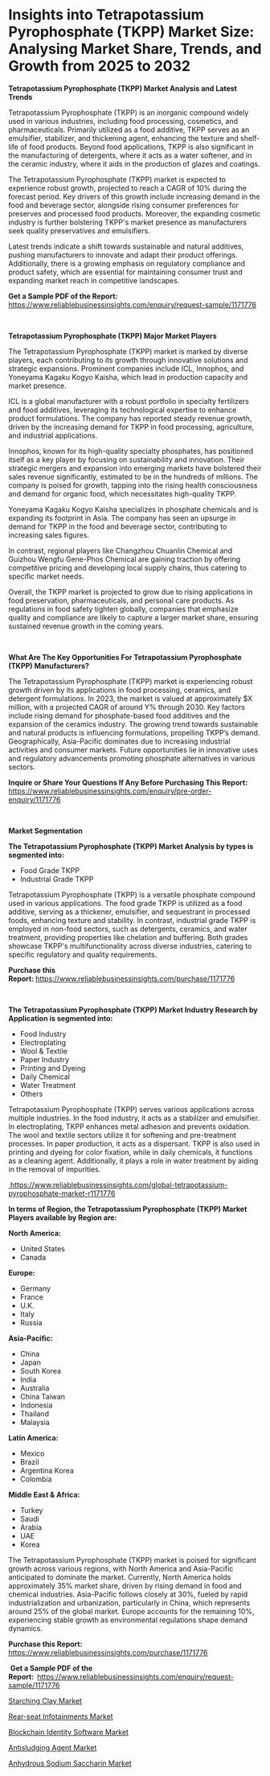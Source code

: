 <p><h1>Insights into Tetrapotassium Pyrophosphate (TKPP) Market Size: Analysing Market Share, Trends, and Growth from 2025 to 2032</h1></p><p><strong>Tetrapotassium Pyrophosphate (TKPP) Market Analysis and Latest Trends</strong></p>
<p><p>Tetrapotassium Pyrophosphate (TKPP) is an inorganic compound widely used in various industries, including food processing, cosmetics, and pharmaceuticals. Primarily utilized as a food additive, TKPP serves as an emulsifier, stabilizer, and thickening agent, enhancing the texture and shelf-life of food products. Beyond food applications, TKPP is also significant in the manufacturing of detergents, where it acts as a water softener, and in the ceramic industry, where it aids in the production of glazes and coatings.</p><p>The Tetrapotassium Pyrophosphate (TKPP) market is expected to experience robust growth, projected to reach a CAGR of 10% during the forecast period. Key drivers of this growth include increasing demand in the food and beverage sector, alongside rising consumer preferences for preserves and processed food products. Moreover, the expanding cosmetic industry is further bolstering TKPP's market presence as manufacturers seek quality preservatives and emulsifiers. </p><p>Latest trends indicate a shift towards sustainable and natural additives, pushing manufacturers to innovate and adapt their product offerings. Additionally, there is a growing emphasis on regulatory compliance and product safety, which are essential for maintaining consumer trust and expanding market reach in competitive landscapes.</p></p>
<p><strong>Get a Sample PDF of the Report:&nbsp;</strong> <a href="https://www.reliablebusinessinsights.com/enquiry/request-sample/1171776?utm_campaign=1113&utm_medium=2&utm_source=Github&utm_content=ia&utm_term=02022025&utm_id=tetrapotassium-pyrophosphate-tkpp">https://www.reliablebusinessinsights.com/enquiry/request-sample/1171776</a></p>
<p>&nbsp;</p>
<p><strong>Tetrapotassium Pyrophosphate (TKPP) Major Market Players</strong></p>
<p><p>The Tetrapotassium Pyrophosphate (TKPP) market is marked by diverse players, each contributing to its growth through innovative solutions and strategic expansions. Prominent companies include ICL, Innophos, and Yoneyama Kagaku Kogyo Kaisha, which lead in production capacity and market presence.</p><p>ICL is a global manufacturer with a robust portfolio in specialty fertilizers and food additives, leveraging its technological expertise to enhance product formulations. The company has reported steady revenue growth, driven by the increasing demand for TKPP in food processing, agriculture, and industrial applications.</p><p>Innophos, known for its high-quality specialty phosphates, has positioned itself as a key player by focusing on sustainability and innovation. Their strategic mergers and expansion into emerging markets have bolstered their sales revenue significantly, estimated to be in the hundreds of millions. The company is poised for growth, tapping into the rising health consciousness and demand for organic food, which necessitates high-quality TKPP.</p><p>Yoneyama Kagaku Kogyo Kaisha specializes in phosphate chemicals and is expanding its footprint in Asia. The company has seen an upsurge in demand for TKPP in the food and beverage sector, contributing to increasing sales figures. </p><p>In contrast, regional players like Changzhou Chuanlin Chemical and Guizhou Wengfu Gene-Phos Chemical are gaining traction by offering competitive pricing and developing local supply chains, thus catering to specific market needs.</p><p>Overall, the TKPP market is projected to grow due to rising applications in food preservation, pharmaceuticals, and personal care products. As regulations in food safety tighten globally, companies that emphasize quality and compliance are likely to capture a larger market share, ensuring sustained revenue growth in the coming years.</p></p>
<p>&nbsp;</p>
<p><strong>What Are The Key Opportunities For Tetrapotassium Pyrophosphate (TKPP) Manufacturers?</strong></p>
<p><p>The Tetrapotassium Pyrophosphate (TKPP) market is experiencing robust growth driven by its applications in food processing, ceramics, and detergent formulations. In 2023, the market is valued at approximately $X million, with a projected CAGR of around Y% through 2030. Key factors include rising demand for phosphate-based food additives and the expansion of the ceramics industry. The growing trend towards sustainable and natural products is influencing formulations, propelling TKPP’s demand. Geographically, Asia-Pacific dominates due to increasing industrial activities and consumer markets. Future opportunities lie in innovative uses and regulatory advancements promoting phosphate alternatives in various sectors.</p></p>
<p><strong>Inquire or Share Your Questions If Any Before Purchasing This Report:</strong> <a href="https://www.reliablebusinessinsights.com/enquiry/pre-order-enquiry/1171776?utm_campaign=1113&utm_medium=2&utm_source=Github&utm_content=ia&utm_term=02022025&utm_id=tetrapotassium-pyrophosphate-tkpp">https://www.reliablebusinessinsights.com/enquiry/pre-order-enquiry/1171776</a></p>
<p>&nbsp;</p>
<p><strong>Market Segmentation</strong></p>
<p><strong>The Tetrapotassium Pyrophosphate (TKPP) Market Analysis by types is segmented into:</strong></p>
<p><ul><li>Food Grade TKPP</li><li>Industrial Grade TKPP</li></ul></p>
<p><p>Tetrapotassium Pyrophosphate (TKPP) is a versatile phosphate compound used in various applications. The food grade TKPP is utilized as a food additive, serving as a thickener, emulsifier, and sequestrant in processed foods, enhancing texture and stability. In contrast, industrial grade TKPP is employed in non-food sectors, such as detergents, ceramics, and water treatment, providing properties like chelation and buffering. Both grades showcase TKPP's multifunctionality across diverse industries, catering to specific regulatory and quality requirements.</p></p>
<p><strong>Purchase this Report:&nbsp;</strong><a href="https://www.reliablebusinessinsights.com/purchase/1171776?utm_campaign=1113&utm_medium=2&utm_source=Github&utm_content=ia&utm_term=02022025&utm_id=tetrapotassium-pyrophosphate-tkpp">https://www.reliablebusinessinsights.com/purchase/1171776</a></p>
<p>&nbsp;</p>
<p><strong>The Tetrapotassium Pyrophosphate (TKPP) Market Industry Research by Application is segmented into:</strong></p>
<p><ul><li>Food Industry</li><li>Electroplating</li><li>Wool & Textile</li><li>Paper Industry</li><li>Printing and Dyeing</li><li>Daily Chemical</li><li>Water Treatment</li><li>Others</li></ul></p>
<p><p>Tetrapotassium Pyrophosphate (TKPP) serves various applications across multiple industries. In the food industry, it acts as a stabilizer and emulsifier. In electroplating, TKPP enhances metal adhesion and prevents oxidation. The wool and textile sectors utilize it for softening and pre-treatment processes. In paper production, it acts as a dispersant. TKPP is also used in printing and dyeing for color fixation, while in daily chemicals, it functions as a cleaning agent. Additionally, it plays a role in water treatment by aiding in the removal of impurities.</p></p>
<p><a href="https://www.reliablebusinessinsights.com/global-tetrapotassium-pyrophosphate-market-r1171776?utm_campaign=1113&utm_medium=2&utm_source=Github&utm_content=ia&utm_term=02022025&utm_id=tetrapotassium-pyrophosphate-tkpp">&nbsp;https://www.reliablebusinessinsights.com/global-tetrapotassium-pyrophosphate-market-r1171776</a></p>
<p><strong>In terms of Region, the Tetrapotassium Pyrophosphate (TKPP) Market Players available by Region are:</strong></p>
<p>
    <p> <strong> North America: </strong>
        <ul>
            <li>United States</li>
            <li>Canada</li>
        </ul>
        </p> 
    <p> <strong> Europe: </strong>
        <ul>
            <li>Germany</li>
            <li>France</li>
            <li>U.K.</li>
            <li>Italy</li>
            <li>Russia</li>
        </ul>
        </p> 
    <p> <strong> Asia-Pacific: </strong>
        <ul>
            <li>China</li>
            <li>Japan</li>
            <li>South Korea</li>
            <li>India</li>
            <li>Australia</li>
            <li>China Taiwan</li>
            <li>Indonesia</li>
            <li>Thailand</li>
            <li>Malaysia</li>
        </ul>
        </p> 
    <p> <strong> Latin America: </strong>
        <ul>
            <li>Mexico</li>
            <li>Brazil</li>
            <li>Argentina Korea</li>
            <li>Colombia</li>
        </ul>
        </p> 
    <p> <strong> Middle East & Africa: </strong>
        <ul>
            <li>Turkey</li>
            <li>Saudi</li>
            <li>Arabia</li>
            <li>UAE</li>
            <li>Korea</li>
        </ul>
    </p>
    </p>
<p><p>The Tetrapotassium Pyrophosphate (TKPP) market is poised for significant growth across various regions, with North America and Asia-Pacific anticipated to dominate the market. Currently, North America holds approximately 35% market share, driven by rising demand in food and chemical industries. Asia-Pacific follows closely at 30%, fueled by rapid industrialization and urbanization, particularly in China, which represents around 25% of the global market. Europe accounts for the remaining 10%, experiencing stable growth as environmental regulations shape demand dynamics.</p></p>
<p><strong>Purchase this Report: </strong><a href="https://www.reliablebusinessinsights.com/purchase/1171776?utm_campaign=1113&utm_medium=2&utm_source=Github&utm_content=ia&utm_term=02022025&utm_id=tetrapotassium-pyrophosphate-tkpp">https://www.reliablebusinessinsights.com/purchase/1171776</a></p>
<p>&nbsp;<strong>Get a Sample PDF of the Report:&nbsp;&nbsp;</strong><a href="https://www.reliablebusinessinsights.com/enquiry/request-sample/1171776?utm_campaign=1113&utm_medium=2&utm_source=Github&utm_content=ia&utm_term=02022025&utm_id=tetrapotassium-pyrophosphate-tkpp">https://www.reliablebusinessinsights.com/enquiry/request-sample/1171776</a></p>
<p><strong></strong></p>
<p><p><a href="https://github.com/katonmarti489/Market-Research-Report-List-1/blob/main/starching-clay-market.md?utm_campaign=1113&utm_medium=2&utm_source=Github&utm_content=ia&utm_term=02022025&utm_id=tetrapotassium-pyrophosphate-tkpp">Starching Clay Market</a></p><p><a href="https://www.linkedin.com/pulse/positive-outlook-rear-seat-infotainments-market-trend-analysis-f7i5f?utm_campaign=1113&utm_medium=2&utm_source=Github&utm_content=ia&utm_term=02022025&utm_id=tetrapotassium-pyrophosphate-tkpp">Rear-seat Infotainments Market</a></p><p><a href="https://www.linkedin.com/pulse/blockchain-identity-software-market-outlook-report-insights-hyxrf?utm_campaign=1113&utm_medium=2&utm_source=Github&utm_content=ia&utm_term=02022025&utm_id=tetrapotassium-pyrophosphate-tkpp">Blockchain Identity Software Market</a></p><p><a href="https://github.com/mshiradeth/Market-Research-Report-List-1/blob/main/antisludging-agent-market.md?utm_campaign=1113&utm_medium=2&utm_source=Github&utm_content=ia&utm_term=02022025&utm_id=tetrapotassium-pyrophosphate-tkpp">Antisludging Agent Market</a></p><p><a href="https://www.linkedin.com/pulse/anhydrous-sodium-saccharin-market-analysis-report-2025-2032-q3nqf?utm_campaign=1113&utm_medium=2&utm_source=Github&utm_content=ia&utm_term=02022025&utm_id=tetrapotassium-pyrophosphate-tkpp">Anhydrous Sodium Saccharin Market</a></p></p>
